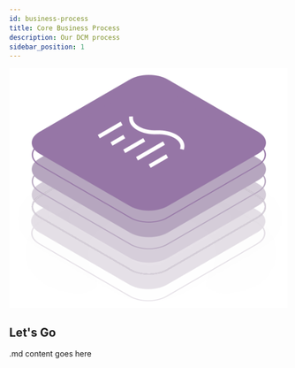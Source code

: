 ```yaml
---
id: business-process
title: Core Business Process
description: Our DCM process
sidebar_position: 1
---
```


![DCM kit banner](/img/kit-icons/dcm-kit-icon.svg)

## Let's Go

.md content goes here
